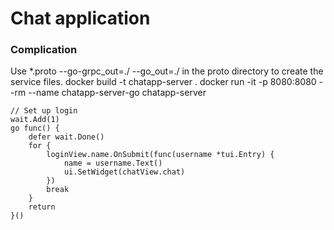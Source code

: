 # Chat application







### Complication
Use *.proto --go-grpc_out=./ --go_out=./ in the proto directory to create the service files.
docker build -t chatapp-server .
docker run -it -p 8080:8080 --rm --name  chatapp-server-go chatapp-server

	// Set up login
	wait.Add(1)
	go func() {
		defer wait.Done()
		for {
			loginView.name.OnSubmit(func(username *tui.Entry) {
				name = username.Text()
				ui.SetWidget(chatView.chat)
			})
			break
		}
		return
	}()


